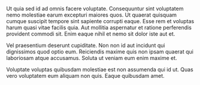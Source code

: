 Ut quia sed id ad omnis facere voluptate. Consequuntur sint voluptatem nemo molestiae earum excepturi maiores quos. Ut quaerat quisquam cumque suscipit tempore sint sapiente corrupti eaque. Esse rem et voluptas harum quasi vitae facilis quia. Aut mollitia aspernatur et ratione perferendis provident commodi sit. Enim eaque nihil et nemo sit dolor iste aut et.
 Vel praesentium deserunt cupiditate. Non non id aut incidunt qui dignissimos quod optio eum. Reiciendis maxime quis non ipsam quaerat qui laboriosam atque accusamus. Soluta ut veniam eum enim maxime et.
 Voluptate voluptas quibusdam molestiae est non assumenda qui id ut. Quas vero voluptatem eum aliquam non quis. Eaque quibusdam amet.